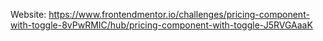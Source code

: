 Website: https://www.frontendmentor.io/challenges/pricing-component-with-toggle-8vPwRMIC/hub/pricing-component-with-toggle-J5RVGAaaK